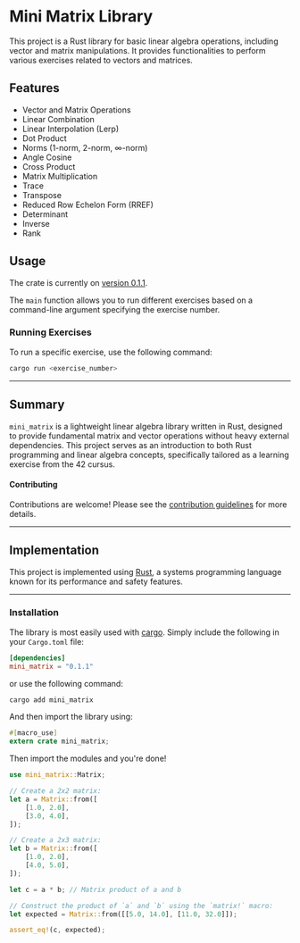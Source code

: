 # Mini Matrix Library

This project is a Rust library for basic linear algebra operations, including vector and matrix manipulations.
It provides functionalities to perform various exercises related to vectors and matrices.

## Features

- Vector and Matrix Operations
- Linear Combination
- Linear Interpolation (Lerp)
- Dot Product
- Norms (1-norm, 2-norm, ∞-norm)
- Angle Cosine
- Cross Product
- Matrix Multiplication
- Trace
- Transpose
- Reduced Row Echelon Form (RREF)
- Determinant
- Inverse
- Rank

## Usage

The crate is currently on [version 0.1.1](https://crates.io/crates/mini_matrix).

The `main` function allows you to run different exercises based on a command-line argument specifying the exercise number.

### Running Exercises

To run a specific exercise, use the following command:

```bash
cargo run <exercise_number>
```

---


## Summary

`mini_matrix` is a lightweight linear algebra library written in Rust, designed to provide fundamental matrix and vector operations without heavy external dependencies. This project serves as an introduction to both Rust programming and linear algebra concepts, specifically tailored as a learning exercise from the 42 cursus.

#### Contributing

Contributions are welcome! Please see the [contribution guidelines](CONTRIBUTING.md) for more details.

---

## Implementation

This project is implemented using [Rust](https://www.rust-lang.org/), a systems programming language known for its performance and safety features.

---

### Installation

The library is most easily used with [cargo](http://doc.crates.io/guide.html). Simply include the following in your `Cargo.toml` file:

```toml
[dependencies]
mini_matrix = "0.1.1"

```
or use the following command:

```bash
cargo add mini_matrix
```

And then import the library using:

```rust
#[macro_use]
extern crate mini_matrix;
```

Then import the modules and you're done!

```rust
use mini_matrix::Matrix;

// Create a 2x2 matrix:
let a = Matrix::from([
    [1.0, 2.0],
    [3.0, 4.0],
]);

// Create a 2x3 matrix:
let b = Matrix::from([
    [1.0, 2.0],
    [4.0, 5.0],
]);

let c = a * b; // Matrix product of a and b

// Construct the product of `a` and `b` using the `matrix!` macro:
let expected = Matrix::from([[5.0, 14.0], [11.0, 32.0]]);

assert_eq!(c, expected);
```
